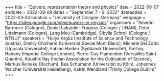 +++
title = "Quivers, representation theory and physics"
date = 2022-09-07
enddate = 2022-09-09
dates = "September 7 - 9, 2022"
dateadded = 2022-03-24
location = "University of Cologne, Germany"
webpage = "https://sites.google.com/view/quivers-in-physics"
organisers = "Severin Barmeier (Cologne), Daniel Labardini-Fragoso (Cologne / UNAM), Peter Littelmann (Cologne), Lang Mou (Cambridge), Sibylle Schroll (Cologne / NTNU)"
speakers = "Hülya Argüz (Institute of Science and Technology Austria), Dmitry Chicherin (Université Savoie Mont Blanc), Michele Del Zotto (Uppsala Universitet), Fabian Haiden (Syddansk Universitet), Amihay Hanany (Imperial College London), Pierre-Guy Plamondon (Versailles Saint-Quentin), Koushik Ray (Indian Association for the Cultivation of Science), Markus Reineke (Bochum), Bea Schumann (Universität zu Köln), Johannes Walcher (Universität Heidelberg), Katrin Wendland (Trinity College Dublin)"
+++
